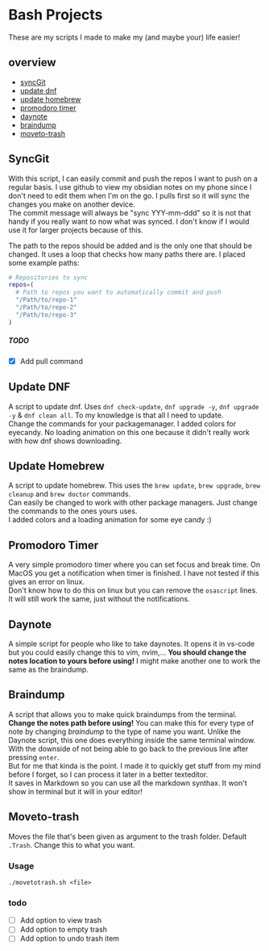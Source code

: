 # Bash Projects
These are my scripts I made to make my (and maybe your) life easier!
## overview 
- [syncGit](#syncgit)
- [update dnf](#update-dnf)
- [update homebrew](#update-homebrew)
- [promodoro timer](#promodoro-timer)
- [daynote](#daynote)
- [braindump](#braindump) 
- [moveto-trash](#moveto-trash)
## SyncGit
With this script, I can easily commit and push the repos I want to push on a regular basis. I use github to view my obsidian notes on my phone since I don't need to edit them when I'm on the go. I pulls first so it will sync the changes you make on another device.   
The commit message will always be "sync YYY-mm-ddd" so it is not that handy if you really want to now what was synced. I don't know if I would use it for larger projects because of this.  
  
The path to the repos should be added and is the only one that should be changed. It uses a loop that checks how many paths there are. I placed some example paths:  
```bash
# Repositories to sync
repos=(
  # Path to repos you want to automatically commit and push
  "/Path/to/repo-1"
  "/Path/to/repo-2"
  "/Path/to/repo-3"
)
```
##### TODO
- [x] Add pull command

## Update DNF
A script to update dnf. Uses `dnf check-update`, `dnf upgrade -y`, `dnf upgrade -y` & `dnf clean all`. To my knowledge is that all I need to update.  
Change the commands for your packagemanager.
I added colors for eyecandy. No loading animation on this one because it didn't really work with how dnf shows downloading.
## Update Homebrew
A script to update homebrew. This uses the `brew update`, `brew upgrade`, `brew cleanup` and `brew doctor` commands.  
Can easily be changed to work with other package managers. Just change the commands to the ones yours uses.  
I added colors and a loading animation for some eye candy :)
## Promodoro Timer
A very simple promodoro timer where you can set focus and break time. On MacOS you get a notification when timer is finished. I have not tested if this gives an error on linux.  
Don't know how to do this on linux but you can remove the `osascript` lines. It will still work the same, just without the notifications. 
## Daynote
A simple script for people who like to take daynotes. It opens it in vs-code but you could easily change this to vim, nvim,... **You should change the notes location to yours before using!**
I might make another one to work the same as the braindump.
## Braindump
A script that allows you to make quick braindumps from the terminal. **Change the notes path before using!** You can make this for every type of note by changing *braindump* to the type of name you want. 
Unlike the Daynote script, this one does everything inside the same terminal window. With the downside of not being able to go back to the previous line after pressing `enter`.  
But for me that kinda is the point. I made it to quickly get stuff from my mind before I forget, so I can process it later in a better texteditor.  
It saves in Markdown so you can use all the markdown synthax. It won't show in terminal but it will in your editor!
## Moveto-trash
Moves the file that's been given as argument to the trash folder. Default `.Trash`. Change this to what you want.
### Usage
`./movetotrash.sh <file>`
### todo
- [ ] Add option to view trash
- [ ] Add option to empty trash
- [ ] Add option to undo trash item
